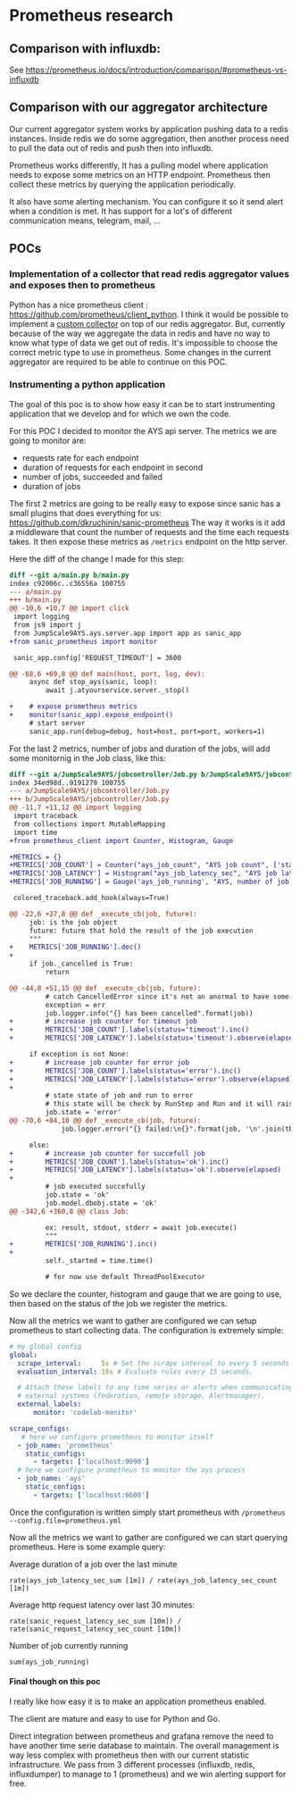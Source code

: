 # Prometheus research

## Comparison with influxdb:
See https://prometheus.io/docs/introduction/comparison/#prometheus-vs-influxdb

## Comparison with our aggregator architecture
Our current aggregator system works by application pushing data to a redis instances.
Inside redis we do some aggregation, then another process need to pull the data out of redis and push then into influxdb.

Prometheus works differently, It has a pulling model where application needs to expose some metrics on an HTTP endpoint. Prometheus then collect these metrics by querying the application periodically.

It also have some alerting mechanism. You can configure it so it send alert
when a condition is met. It has support for a lot's of different communication means, telegram, mail, ...


## POCs
### Implementation of a collector that read redis aggregator values and exposes then to prometheus
Python has a nice prometheus client : https://github.com/prometheus/client_python.
I think it would be possible to implement a [custom collector](https://github.com/prometheus/client_python#custom-collectors) on top of our redis aggregator. But, currently because of the way we aggregate the data in redis and have no way to know what type of data we get out of redis. It's impossible to choose the correct metric type to use in prometheus.
Some changes in the current aggregator are required to be able to continue on this POC.

### Instrumenting a python application
The goal of this poc is to show how easy it can be to start instrumenting application that we develop and for which we own the code.

For this POC I decided to monitor the AYS api server.
The metrics we are going to monitor are:
- requests rate for each endpoint
- duration of requests for each endpoint in second
- number of jobs, succeeded and failed
- duration of jobs

The first 2 metrics are going to be really easy to expose since sanic has a small plugins that does everything for us: https://github.com/dkruchinin/sanic-prometheus
The way it works is it add a middleware that count the number of requests and the time each requests takes. It then expose these metrics as `/metrics` endpoint on the http server.

Here the diff of the change I made for this step:
```diff
diff --git a/main.py b/main.py
index c92006c..c36556a 100755
--- a/main.py
+++ b/main.py
@@ -10,6 +10,7 @@ import click
 import logging
 from js9 import j
 from JumpScale9AYS.ays.server.app import app as sanic_app
+from sanic_prometheus import monitor

 sanic_app.config['REQUEST_TIMEOUT'] = 3600

@@ -68,6 +69,8 @@ def main(host, port, log, dev):
     async def stop_ays(sanic, loop):
         await j.atyourservice.server._stop()

+    # expose prometheus metrics
+    monitor(sanic_app).expose_endpoint()
     # start server
     sanic_app.run(debug=debug, host=host, port=port, workers=1)
```

For the last 2 metrics, number of jobs and duration of the jobs, will add some monitornig in the Job class, like this:

```diff
diff --git a/JumpScale9AYS/jobcontroller/Job.py b/JumpScale9AYS/jobcontroller/Job.py
index 34ed98d..9191279 100755
--- a/JumpScale9AYS/jobcontroller/Job.py
+++ b/JumpScale9AYS/jobcontroller/Job.py
@@ -11,7 +11,12 @@ import logging
 import traceback
 from collections import MutableMapping
 import time
+from prometheus_client import Counter, Histogram, Gauge

+METRICS = {}
+METRICS['JOB_COUNT'] = Counter("ays_job_count", "AYS job count", ['status'])
+METRICS['JOB_LATENCY'] = Histogram("ays_job_latency_sec", "AYS job latency histogram", ['status'])
+METRICS['JOB_RUNNING'] = Gauge('ays_job_running', "AYS, number of job currently running")

 colored_traceback.add_hook(always=True)

@@ -22,6 +27,8 @@ def _execute_cb(job, future):
     job: is the job object
     future: future that hold the result of the job execution
     """
+    METRICS['JOB_RUNNING'].dec()
+
     if job._cancelled is True:
         return

@@ -44,8 +51,15 @@ def _execute_cb(job, future):
         # catch CancelledError since it's not an anormal to have some job cancelled
         exception = err
         job.logger.info("{} has been cancelled".format(job))
+        # increase job counter for timeout job
+        METRICS['JOB_COUNT'].labels(status='timeout').inc()
+        METRICS['JOB_LATENCY'].labels(status='timeout').observe(elapsed)

     if exception is not None:
+        # increase job counter for error job
+        METRICS['JOB_COUNT'].labels(status='error').inc()
+        METRICS['JOB_LATENCY'].labels(status='error').observe(elapsed)
+
         # state state of job and run to error
         # this state will be check by RunStep and Run and it will raise an exception
         job.state = 'error'
@@ -70,6 +84,10 @@ def _execute_cb(job, future):
             job.logger.error("{} failed:\n{}".format(job, '\n'.join(tb_lines)))

     else:
+        # increase job counter for succefull job
+        METRICS['JOB_COUNT'].labels(status='ok').inc()
+        METRICS['JOB_LATENCY'].labels(status='ok').observe(elapsed)
+
         # job executed succefully
         job.state = 'ok'
         job.model.dbobj.state = 'ok'
@@ -342,6 +360,8 @@ class Job:

         ex: result, stdout, stderr = await job.execute()
         """
+        METRICS['JOB_RUNNING'].inc()
+
         self._started = time.time()

         # for now use default ThreadPoolExecutor
```

So we declare the counter, histogram and gauge that we are going to use, then based on the status of the job we register the metrics.

Now all the metrics we want to gather are configured we can setup prometheus to start collecting data. The configuration is extremely simple:

```yaml
# my global config
global:
  scrape_interval:     5s # Set the scrape interval to every 5 seconds.
  evaluation_interval: 15s # Evaluate rules every 15 seconds.

  # Attach these labels to any time series or alerts when communicating with
  # external systems (federation, remote storage, Alertmanager).
  external_labels:
      monitor: 'codelab-monitor'

scrape_configs:
   # here we configure prometheus to monitor itself
  - job_name: 'prometheus'
    static_configs:
      - targets: ['localhost:9090']
  # here we configure prometheus to monitor the ays process
  - job_name: 'ays'
    static_configs:
      - targets: ['localhost:6600']

```

Once the configuration is written simply start prometheus with
`/prometheus --config.file=prometheus.yml`


Now all the metrics we want to gather are configured we can start querying prometheus. Here is some example query:

Average duration of a job over the last minute

```PromQL
rate(ays_job_latency_sec_sum [1m]) / rate(ays_job_latency_sec_count [1m])
````

Average http request latency over last 30 minutes:

```PromQL
rate(sanic_request_latency_sec_sum [10m]) / rate(sanic_request_latency_sec_count [10m])
```

Number of job currently running
```PromQL
sum(ays_job_running)
```

#### Final though on this poc
I really like how easy it is to make an application prometheus enabled.

The client are mature and easy to use for Python and Go.

Direct integration between prometheus and grafana remove the need to have another time serie database to maintain. The overall management is way less complex with prometheus then with our current statistic infrastructure. We pass from 3 different processes (influxdb, redis, influxdumper) to manage to 1 (prometheus) and we win alerting support for free.